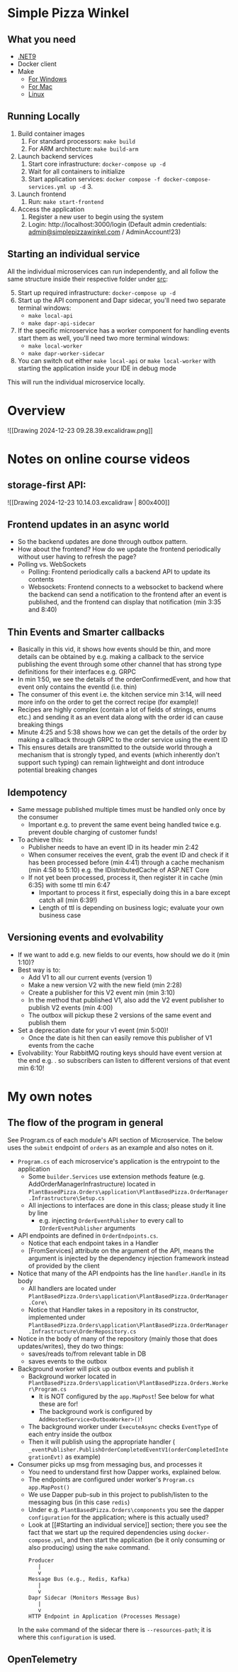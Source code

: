
# Simple Pizza Winkel
## What you need

- [.NET9](https://dotnet.microsoft.com/en-us/download/dotnet/9.0)
- Docker client
- Make
    - [For Windows](https://gnuwin32.sourceforge.net/packages/make.htm)
    - [For Mac](https://formulae.brew.sh/formula/make)
    - [Linux](https://askubuntu.com/questions/161104/how-do-i-install-make)

## Running Locally

1. Build container images 
	1. For standard processors: `make build`
	2. For ARM architecture: `make build-arm`
2. Launch backend services 
	1. Start core infrastructure: `docker-compose up -d`
	2. Wait for all containers to initialize
	3. Start application services: `docker compose -f docker-compose-services.yml up -d` 3. 
3. Launch frontend 
	1. Run: `make start-frontend` 
4. Access the application 
	1. Register a new user to begin using the system
	2. Login: http://localhost:3000/login (Default admin credentials: admin@simplepizzawinkel.com / AdminAccount!23)

## Starting an individual service

All the individual microservices can run independently, and all follow the same structure inside their respective folder under [src](./src/):

5. Start up required infrastructure: `docker-compose up -d`
6. Start up the API component and Dapr sidecar, you'll need two separate terminal windows:
    - `make local-api`
    - `make dapr-api-sidecar`
7. If the specific microservice has a worker component for handling events start them as well, you'll need two more terminal windows:
    - `make local-worker`
    - `make dapr-worker-sidecar`
8. You can switch out either `make local-api` or `make local-worker` with starting the application inside your IDE in debug mode

This will run the individual microservice locally.

# Overview
![[Drawing 2024-12-23 09.28.39.excalidraw.png]]

# Notes on online course videos

## storage-first API:

![[Drawing 2024-12-23 10.14.03.excalidraw | 800x400]]
## Frontend updates in an async world 

- So the backend updates are done through outbox pattern.
- How about the frontend? How do we update the frontend periodically without user having to refresh the page?
- Polling vs. WebSockets
	- Polling: Frontend periodically calls a backend API to update its contents
	- Websockets: Frontend connects to a websocket to backend where the backend can send a notification to the frontend after an event is published, and the frontend can display that notification (min 3:35 and 8:40)

## Thin Events and Smarter callbacks

- Basically in this vid, it shows how events should be thin, and more details can be obtained by e.g. making a callback to the service publishing the event through some other channel that has strong type definitions for their interfaces e.g. GRPC
- In min 1:50, we see the details of the orderConfirmedEvent, and how that event only contains the eventId (i.e. thin) 
- The consumer of this event i.e. the kitchen service min 3:14, will need more info on the order to get the correct recipe (for example)! 
- Recipes are highly complex (contain a lot of fields of strings, enums etc.) and sending it as an event data along with the order id can cause breaking things
- Minute 4:25 and 5:38 shows how we can get the details of the order by making a callback through GRPC to the order service using the event ID
- This ensures details are transmitted to the outside world through a mechanism that is strongly typed, and events (which inherently don't support such typing) can remain lightweight and dont introduce potential breaking changes

## Idempotency

- Same message published multiple times must be handled only once by the consumer
	- Important e.g. to prevent the same event being handled twice e.g. prevent double charging of customer funds!
- To achieve this:
	- Publisher needs to have an event ID in its header min 2:42
	- When consumer receives the event, grab the event ID and check if it has been processed before (min 4:41) through a cache mechanism (min 4:58 to 5:10) e.g. the IDistributedCache of ASP.NET Core
	- If not yet been processed, process it, then register it in cache (min 6:35) with some ttl min 6:47
		- Important to process it first, especially doing this in a bare except catch all (min 6:39!)
		- Length of ttl is depending on business logic; evaluate your own business case

## Versioning events and evolvability
- If we want to add e.g. new fields to our events, how should we do it (min 1:10)?
- Best way is to:
	- Add V1 to all our current events (version 1)
	- Make a new version V2 with the new field (min 2:28)
	- Create a publisher for this V2 event min (min 3:10)
	- In the method that published V1, also add the V2 event publisher to publish V2 events (min 4:00)
	- The outbox will pickup these 2 versions of the same event and publish them
- Set a deprecation date for your v1 event (min 5:00)!
	- Once the date is hit then can easily remove this publisher of V1 events from the cache 
- Evolvability: Your RabbitMQ routing keys should have event version at the end e.g. <eventname>.<eventversion> so subscribers can listen to different versions of that event min 6:10!

# My own notes

## The flow of the program in general
  See Program.cs of each module's API section of Microservice.
  The below uses the `submit` endpoint of `orders` as an example and also notes on it.

  - `Program.cs` of each microservice's application is the entrypoint to the application
	  - Some `builder.Services` use extension methods feature (e.g. AddOrderManagerInfrastructure) located in `PlantBasedPizza.Orders\application\PlantBasedPizza.OrderManager.Infrastructure\Setup.cs`
	  - All injections to interfaces are done in this class; please study it line by line
		  - e.g. injecting `OrderEventPublisher` to every call to `IOrderEventPublisher` arguments
  - API endpoints are defined in `OrderEndpoints.cs`.
	  - Notice that each endpoint takes in a Handler 
	  - [FromServices] attribute on the argument of the API, means the argument is injected by the dependency injection framework instead of provided by the client
  - Notice that many of the API endpoints has the line `handler.Handle` in its body
	  - All handlers are located under `PlantBasedPizza.Orders\application\PlantBasedPizza.OrderManager.Core\`
	  - Notice that Handler takes in a repository in its constructor, implemented under `PlantBasedPizza.Orders\application\PlantBasedPizza.OrderManager.Infrastructure\OrderRepository.cs`
  - Notice in the body of many of the repository (mainly those that does updates/writes), they do two things:
	  - saves/reads to/from relevant table in DB
	  - saves events to the outbox
  - Background worker will pick up outbox events and publish it 
	  - Background worker located in `PlantBasedPizza.Orders\application\PlantBasedPizza.Orders.Worker\Program.cs`
		  - It is NOT configured by the `app.MapPost`! See below for what these are for!
		  - The background work is configured by `AddHostedService<OutboxWorker>()`!
	  - The background worker under `ExecuteAsync` checks `EventType` of each entry inside the outbox
	  - Then it will publish using the appropriate handler ( `_eventPublisher.PublishOrderCompletedEventV1(orderCompletedIntegrationEvt)` as example) 
  - Consumer picks up msg from messaging bus, and processes it
	  - You need to understand first how Dapper works, explained below.
	  - The endpoints are configured under worker's `Program.cs` `app.MapPost()`
	  - We use Dapper pub-sub in this project to publish/listen to the messaging bus (in this case `redis`)
	  - Under e.g. `PlantBasedPizza.Orders\components` you see the dapper `configuration` for the application; where is this actually used?
	  - Look at [[#Starting an individual service]] section; there you see the fact that we start up the required dependencies using `docker-compose.yml`, and then start the application (be it only consuming or also producing) using the `make` command.
        ```plaintext
        Producer
           |
           v
        Message Bus (e.g., Redis, Kafka)
           |
           v
        Dapr Sidecar (Monitors Message Bus)
           |
           v
        HTTP Endpoint in Application (Processes Message)
		
      In the `make` command of the sidecar there is `--resources-path`; it is where this `configuration` is used.

## OpenTelemetry
